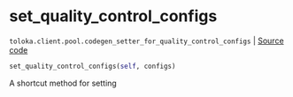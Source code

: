 # set_quality_control_configs
`toloka.client.pool.codegen_setter_for_quality_control_configs` | [Source code](https://github.com/Toloka/toloka-kit/blob/v1.1.1/src/client/pool/__init__.py#L0)

```python
set_quality_control_configs(self, configs)
```

A shortcut method for setting 

